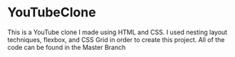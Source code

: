 # YouTubeClone
This is a YouTube clone I made using HTML and CSS. I used nesting layout techniques, flexbox, and CSS Grid in order to create this project. All of the code can be found in the Master Branch
